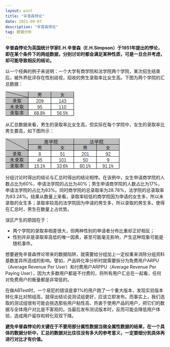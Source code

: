```yaml
---
layout: post
title: "辛普森悖论"
date: 2021-09-07
description: "辛普森悖论"
tag: 数据分析
---
```


**辛普森悖论为英国统计学家E.H.辛普森（E.H.Simpson）于1951年提出的悖论，即在某个条件下的两组数据，分别讨论时都会满足某种性质，可是一旦合并考虑，却可能导致相反的结论。**

以一个经典的例子来说明：一个大学有商学院和法学院两个学院，某次招生结束后，被外界批评存在性别歧视，招收的男生录取率比女生高。下图为两个学院的汇总数据：

![](/assets/2021-09-07-simpson-paradox-1.png)

从汇总数据来看，男生的录取率比女生高，但实际在每个学院中，女生的录取率比男生要高，如下图所示：

![](/assets/2021-09-07-simpson-paradox-2.png)

分组讨论时得出的结论与汇总时得出的结论相悖。在该例中，女生申请商学院的人数占比为60%，申请法学院的占比为40%；男生申请商学院的人数占比为17%，申请法学院的占比为83%。同时商学院的总录取率为28.78%，法学院的总录取率为83.24%。结果从数量上来看，录取率较低的商学院因为申请的女生多，所以未录取的女生多；录取率较高的法学院因为申请的男生多，所以录取的男生多。使得在汇总时，男生在数量上占优势。

误区产生的原因在于：

- 两个学院的录取率相差很大，但两种性别的申请者分布比重却正好相反；
- 性别并非是录取率高低的唯一因素，甚至可能毫无影响，产生这种现象可能是随机事件。

想要避免辛普森悖论带来的数据陷阱，就需要给分组加上一定权重来消除分组资料基数差异所造成的影响。譬如，产品转化率分析时就需要拆分为免费用户ARPU（Average Revenue Per User）和付费用户ARPPU（Average Revenue Per Paying User），因为大多数用户都是不付费的，将所有用户汇总在一起看，任何对免费用户的衡量都是非常低的。

在做ABTest时，一个易犯的错误是拿1%的用户跑了一个重大版本，发现实验版本转化率比对照组高，就得出结论说测试组更好，应该立即发布。而事实上，我们选取的测试组很有可能会挑选那些用户粘性高、热衷于使用产品的用户，把它们的数据与全体用户对比是不客观的。当最后发布测试版本时，反而可能会降低用户体验，造成用户留存和转化双双下降。

**避免辛普森悖论的关键在于不要用部分属性数据当做全属性数据的结果，在一个具体的数据分析中，汇总的数据对比往往没有多大的参考意义，一定要细分到具体再进行对比才有价值。**
